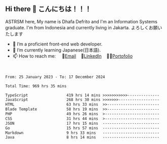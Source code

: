 ## Hi there 👋 こんにちは！！！
ASTRSM here, My name is Dhafa Defrito and I'm an Information Systems graduate. I'm from Indonesia and currently living in Jakarta. よろしくお願いたします

- 🔭 I’m a proficient front-end web developer.
- 🌱 I’m currently learning Japanese(日本語).
- 📫 How to reach me: &nbsp;&nbsp;&nbsp;&nbsp;📧[Email](ddefrito@gmail.com)&nbsp;&nbsp;&nbsp;&nbsp;💼[LinkedIn](https://www.linkedin.com/in/dhafa-defrita-rama-yudistira-9357a9229/)&nbsp;&nbsp;&nbsp;&nbsp;👨‍🎨[Portofolio](https://ddefrito.vercel.app/)
<br>
<!-- <p align="left">
<a href="https://github.com/ASTRSM">
  <img height="180em" src="https://github-readme-stats-eight-theta.vercel.app/api?username=ASTRSM&show_icons=true&theme=dracula&include_all_commits=true&count_private=true"/>
  <img height="180em" src="https://github-readme-stats-eight-theta.vercel.app/api/top-langs/?username=ASTRSM&layout=compact&langs_count=8&theme=dracula"/>
</a>
</p> -->

<!--START_SECTION:waka-->

```txt
From: 25 January 2023 - To: 17 December 2024

Total Time: 969 hrs 35 mins

TypeScript                 419 hrs 14 mins >>>>>>>>>>>--------------   43.24 %
JavaScript                 268 hrs 30 mins >>>>>>>------------------   27.69 %
HTML                       63 hrs 33 mins  >>-----------------------   06.55 %
Blade Template             58 hrs 19 mins  >>-----------------------   06.02 %
PHP                        49 hrs 26 mins  >------------------------   05.10 %
CSS                        31 hrs 44 mins  >------------------------   03.27 %
JSON                       17 hrs 15 mins  -------------------------   01.78 %
Go                         15 hrs 57 mins  -------------------------   01.65 %
Markdown                   9 hrs 33 mins   -------------------------   00.99 %
Java                       8 hrs 14 mins   -------------------------   00.85 %
```

<!--END_SECTION:waka-->
